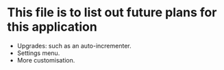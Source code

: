 # This file is to list out future plans for this application

<ul>
    <li>
        Upgrades: such as an auto-incrementer.
    </li>
    <li>
        Settings menu.
    </li>
    <li>
        More customisation.
    </li>
</ul>
